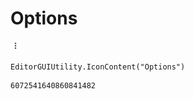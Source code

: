 # Options
![](/img/Options.png)

``` CSharp
EditorGUIUtility.IconContent("Options")
```
```
6072541640860841482
```
